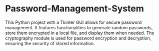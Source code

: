 # Password-Management-System
This Python project with a Tkinter GUI allows for secure password management. It features functionalities to generate random passwords, store them encrypted in a local file, and display them when needed. The cryptography module is used for password encryption and decryption, ensuring the security of stored information.
